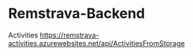 # Remstrava-Backend

Activities https://remstrava-activities.azurewebsites.net/api/ActivitiesFromStorage
